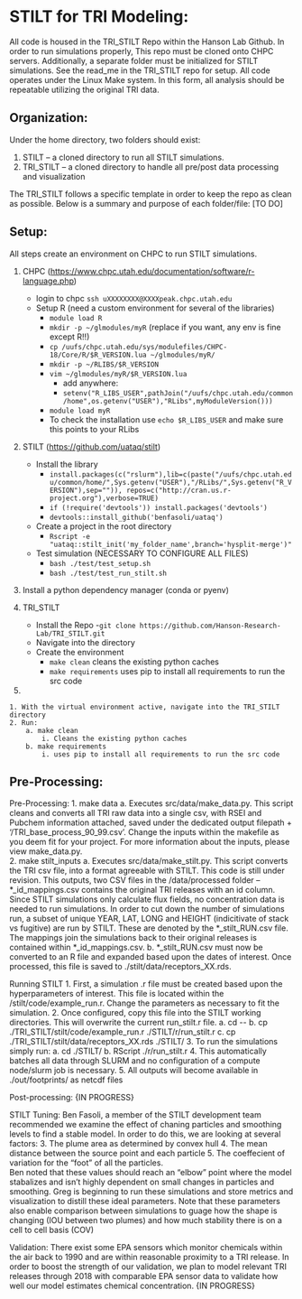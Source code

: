 # STILT for TRI Modeling: 
All code is housed in the TRI_STILT Repo within the Hanson Lab Github. In order to run simulations properly, This repo must be cloned onto CHPC servers. Additionally, a separate folder must be initialized for STILT simulations. See the read_me in the TRI_STILT repo for setup. All code operates under the Linux Make system. In this form, all analysis should be repeatable utilizing the original TRI data. 

## Organization: 
Under the home directory, two folders should exist: 
1. STILT – a cloned directory to run all STILT simulations.
2. TRI_STILT – a cloned directory to handle all pre/post data processing and visualization
  
The TRI_STILT follows a specific template in order to keep the repo as clean as possible. Below is a summary and purpose of each folder/file: [TO DO]

## Setup: 
All steps create an environment on CHPC to run STILT simulations. 

1. CHPC (https://www.chpc.utah.edu/documentation/software/r-language.php)
    - login to chpc `ssh uXXXXXXXX@XXXXpeak.chpc.utah.edu`
    - Setup R (need a custom environment for several of the libraries)
        - `module load R`
        - `mkdir -p ~/glmodules/myR` (replace if you want, any env is fine except R!!)
        - `cp /uufs/chpc.utah.edu/sys/modulefiles/CHPC-18/Core/R/$R_VERSION.lua ~/glmodules/myR/`
        - `mkdir -p ~/RLIBS/$R_VERSION`
        - `vim ~/glmodules/myR/$R_VERSION.lua`
            - add anywhere: 
            - `setenv("R_LIBS_USER",pathJoin("/uufs/chpc.utah.edu/common/home",os.getenv("USER"),"RLibs",myModuleVersion()))`
        - `module load myR`
        - To check the installation use `echo $R_LIBS_USER` and make sure this points to your RLibs

2. STILT (https://github.com/uataq/stilt)
    - Install the library
        - `install.packages(c("rslurm"),lib=c(paste("/uufs/chpc.utah.edu/common/home/",Sys.getenv("USER"),"/RLibs/",Sys.getenv("R_VERSION"),sep="")), repos=c("http://cran.us.r-project.org"),verbose=TRUE)`
        - `if (!require('devtools')) install.packages('devtools')`
        - `devtools::install_github('benfasoli/uataq')`
    - Create a project in the root directory
        - `Rscript -e  "uataq::stilt_init('my_folder_name',branch='hysplit-merge')"`
    - Test simulation (NECESSARY TO CONFIGURE ALL FILES)
        - `bash ./test/test_setup.sh`
        - `bash ./test/test_run_stilt.sh`

3. Install a python dependency manager (conda or pyenv)

4. TRI_STILT 
    - Install the Repo
        -`git clone https://github.com/Hanson-Research-Lab/TRI_STILT.git`
    - Navigate into the directory
    - Create the environment
        - `make clean` cleans the existing python caches
        - `make requirements` uses pip to install all requirements to run the src code
3. 

    1. With the virtual environment active, navigate into the TRI_STILT directory
    2. Run: 
        a. make clean
            i. Cleans the existing python caches 
        b. make requirements
            i. uses pip to install all requirements to run the src code

## Pre-Processing: 



Pre-Processing: 
    1. make data
        a. Executes src/data/make_data.py. This script cleans and converts all TRI raw data into a single csv, with RSEI and Pubchem information attached, saved under the dedicated output filepath + ‘/TRI_base_process_90_99.csv’.  Change the inputs within the makefile as you deem fit for your project. For more information about the inputs, please view make_data.py.  
    2. make stilt_inputs
        a. Executes src/data/make_stilt.py. This script converts the TRI csv file, into a format agreeable with STILT. This code is still under revision. This outputs, two CSV files in the /data/processed folder – *_id_mappings.csv contains the original TRI releases with an id column. Since STILT simulations only calculate flux fields, no concentration data is needed to run simulations. In order to cut down the number of simulations run, a subset of unique YEAR, LAT, LONG and HEIGHT (indicitivate of stack vs fugitive) are run by STILT. These are denoted by the *_stilt_RUN.csv file. The mappings join the simulations back to their original releases is contained within *_id_mappings.csv. 
        b. *_stilt_RUN.csv must now be converted to an R file and expanded based upon the dates of interest. Once processed, this file is saved to ./stilt/data/receptors_XX.rds. 

Running STILT
    1. First, a simulation .r file must be created based upon the hyperparameters of interest. This file is located within the /stilt/code/example_run.r. Change the parameters as necessary to fit the simulation. 
    2. Once configured, copy this file into the STILT working directories. This will overwrite the current run_stilt.r file.
        a. cd -- 
        b. cp ./TRI_STILT/stilt/code/example_run.r ./STILT/r/run_stilt.r
        c. cp ./TRI_STILT/stilt/data/receptors_XX.rds ./STILT/
    3. To run the simulations simply run:
        a. cd ./STILT/
        b. RScript ./r/run_stilt.r
    4. This automatically batches all data through SLURM and no configuration of a compute node/slurm job is necessary. 
    5. All outputs will become available in ./out/footprints/ as netcdf files

Post-processing:
{IN PROGRESS}

STILT Tuning:
Ben Fasoli, a member of the STILT development team recommended we examine the effect of chaning particles and smoothing levels to find a stable model. In order to do this, we are looking at several factors: 
    3. The plume area as determined by convex hull
    4. The mean distance between the source point and each particle
    5. The coeffecient of variation for the “foot” of all the particles. 	
Ben noted that these values should reach an “elbow” point where the model stabalizes and isn’t highly dependent on small changes in particles and smoothing. Greg is beginning to run these simulations and store metrics and visualization to distill these ideal parameters. Note that these parameters also enable comparison between simulations to guage how the shape is changing (IOU between two plumes) and how much stability there is on a cell to cell basis (COV)

Validation:
There exist some EPA sensors which monitor chemicals within the air back to 1990 and are within reasonable proximity to a TRI release. In order to boost the strength of our validation, we plan to model relevant TRI releases through 2018 with comparable EPA sensor data to validate how well our model estimates chemical concentration. {IN PROGRESS}